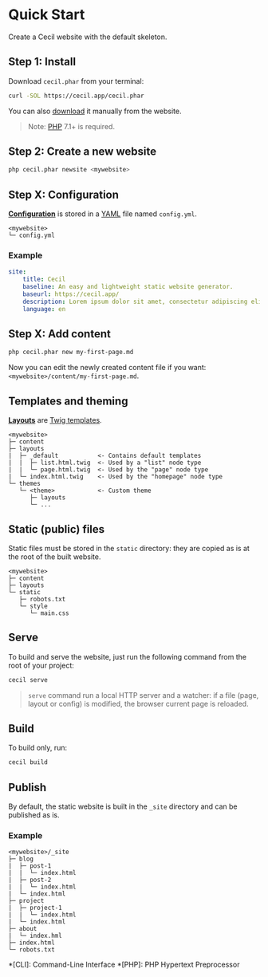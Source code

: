 <!--
repository: https://github.com/Cecilapp/Cecil/edit/master/docs/
file: 1.Quick Start.md
next: pages
-->

# Quick Start

Create a Cecil website with the default skeleton.

## Step 1: Install

Download `cecil.phar` from your terminal:
```bash
curl -SOL https://cecil.app/cecil.phar
```

You can also [download](https://cecil.app/download/) it manually from the website.

> Note: [PHP](http://php.net/manual/en/install.php) 7.1+ is required.

## Step 2: Create a new website

```bash
php cecil.phar newsite <mywebsite>
```

## Step X: Configuration

[**Configuration**](/documentation/configuration) is stored in a [YAML](https://en.wikipedia.org/wiki/YAML) file named `config.yml`.

```text
<mywebsite>
└─ config.yml
```

### Example
```yaml
site:
    title: Cecil
    baseline: An easy and lightweight static website generator.
    baseurl: https://cecil.app/
    description: Lorem ipsum dolor sit amet, consectetur adipiscing elit.
    language: en
```

## Step X: Add content

```bash
php cecil.phar new my-first-page.md
```

Now you can edit the newly created content file if you want: `<mywebsite>/content/my-first-page.md`.

## Templates and theming

[**Layouts**](/documentation/layouts) are [Twig templates](https://twig.symfony.com/doc/2.x/templates.html).

```text
<mywebsite>
├─ content
├─ layouts
|  ├─ _default           <- Contains default templates
|  |  ├─ list.html.twig  <- Used by a "list" node type
|  |  └─ page.html.twig  <- Used by the "page" node type
|  └─ index.html.twig    <- Used by the "homepage" node type
└─ themes
   └─ <theme>            <- Custom theme
      ├─ layouts
      └─ ...
```

## Static (public) files

Static files must be stored in the `static` directory: they are copied as is at the root of the built website.

```text
<mywebsite>
├─ content
├─ layouts
└─ static
   ├─ robots.txt
   └─ style
      └─ main.css
```

## Serve

To build and serve the website, just run the following command from the root of your project:

```bash
cecil serve
```

> `serve` command run a local HTTP server and a watcher: if a file (page, layout or config) is modified, the browser current page is reloaded.

## Build

To build only, run:
```bash
cecil build
```

## Publish

By default, the static website is built in the `_site` directory and can be published as is.

### Example
```text
<mywebsite>/_site
├─ blog
|  ├─ post-1
|  |  └─ index.html
|  ├─ post-2
|  |  └─ index.html
|  └─ index.html
├─ project
|  ├─ project-1
|  |  └─ index.html
|  └─ index.html
├─ about
|  └─ index.hml
├─ index.html
└─ robots.txt
```

*[CLI]: Command-Line Interface
*[PHP]: PHP Hypertext Preprocessor

